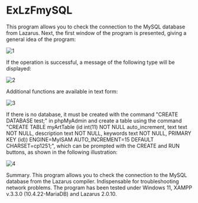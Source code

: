 # ExLzFmySQL
This program allows you to check the connection to the MySQL database from Lazarus. Next, the first window of the program is presented, giving a general idea of ​​the program:

![1](https://user-images.githubusercontent.com/10297748/150673555-813e8ad2-0363-4eef-9a0d-7c1ffd538c85.png)

If the operation is successful, a message of the following type will be displayed:

![2](https://user-images.githubusercontent.com/10297748/150673824-6e46db1e-600d-4772-b753-703ba847df00.png)

Additional functions are available in text form:

![3](https://user-images.githubusercontent.com/10297748/150673922-ec9a4a1d-35e7-481e-b748-72e26b2a8356.png)

If there is no database, it must be created with the command "CREATE DATABASE test;" in phpMyAdmin and create a table using the command "CREATE TABLE myArtTable (id int(11) NOT NULL auto_increment, text text NOT NULL, description text NOT NULL, keywords text NOT NULL, PRIMARY KEY (id)) ENGINE=MyISAM AUTO_INCREMENT=15 DEFAULT CHARSET=cp1251;", which can be prompted with the CREATE and RUN buttons, as shown in the following illustration:

![4](https://user-images.githubusercontent.com/10297748/150674232-453d7455-8435-4b05-84b6-3c58751674c0.png)

Summary. This program allows you to check the connection to the MySQL database from the Lazarus compiler. Indispensable for troubleshooting network problems. The program has been tested under Windows 11, XAMPP v.3.3.0 (10.4.22-MariaDB) and Lazarus 2.0.10.
